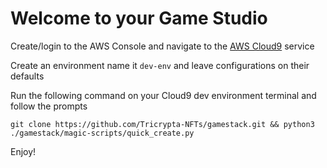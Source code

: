 
# Welcome to your Game Studio

Create/login to the AWS Console and navigate to the [AWS Cloud9](https://us-east-1.console.aws.amazon.com/cloud9/home/product) service

Create an environment name it `dev-env` and leave configurations on their defaults

Run the following command on your Cloud9 dev environment terminal and follow the prompts

```
git clone https://github.com/Tricrypta-NFTs/gamestack.git && python3 ./gamestack/magic-scripts/quick_create.py
```

Enjoy!
